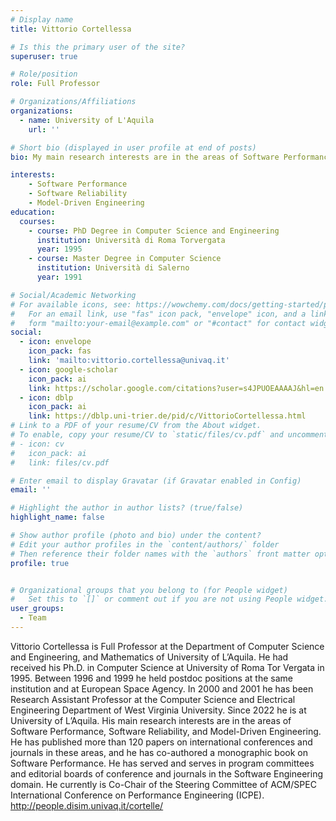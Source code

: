 ```yaml
---
# Display name
title: Vittorio Cortellessa

# Is this the primary user of the site?
superuser: true

# Role/position
role: Full Professor

# Organizations/Affiliations
organizations:
  - name: University of L'Aquila
    url: ''

# Short bio (displayed in user profile at end of posts)
bio: My main research interests are in the areas of Software Performance, Software Reliability, and Model-Driven Engineering.

interests:
    - Software Performance
    - Software Reliability
    - Model-Driven Engineering
education:
  courses:
    - course: PhD Degree in Computer Science and Engineering 
      institution: Università di Roma Torvergata
      year: 1995
    - course: Master Degree in Computer Science 
      institution: Università di Salerno 
      year: 1991

# Social/Academic Networking
# For available icons, see: https://wowchemy.com/docs/getting-started/page-builder/#icons
#   For an email link, use "fas" icon pack, "envelope" icon, and a link in the
#   form "mailto:your-email@example.com" or "#contact" for contact widget.
social:
  - icon: envelope
    icon_pack: fas
    link: 'mailto:vittorio.cortellessa@univaq.it'
  - icon: google-scholar
    icon_pack: ai
    link: https://scholar.google.com/citations?user=s4JPUOEAAAAJ&hl=en
  - icon: dblp
    icon_pack: ai
    link: https://dblp.uni-trier.de/pid/c/VittorioCortellessa.html
# Link to a PDF of your resume/CV from the About widget.
# To enable, copy your resume/CV to `static/files/cv.pdf` and uncomment the lines below.
# - icon: cv
#   icon_pack: ai
#   link: files/cv.pdf

# Enter email to display Gravatar (if Gravatar enabled in Config)
email: ''

# Highlight the author in author lists? (true/false)
highlight_name: false

# Show author profile (photo and bio) under the content?
# Edit your author profiles in the `content/authors/` folder
# Then reference their folder names with the `authors` front matter option above
profile: true


# Organizational groups that you belong to (for People widget)
#   Set this to `[]` or comment out if you are not using People widget.
user_groups:
  - Team
---
```

Vittorio Cortellessa is Full Professor at the Department of Computer Science and Engineering, and Mathematics of University of L’Aquila. He had received his Ph.D. in Computer Science at University of Roma Tor Vergata in 1995. Between 1996 and 1999 he held postdoc positions at the same institution and at European Space Agency. In 2000 and 2001 he has been Research Assistant Professor at the Computer Science and Electrical Engineering Department of West Virginia University. Since 2022 he is at University of L’Aquila. His main research interests are in the areas of Software Performance, Software Reliability, and Model-Driven Engineering. He has published more than 120 papers on international conferences and journals in these areas, and he has co-authored a monographic book on Software Performance. He has served and serves in program committees and editorial boards of conference and journals in the Software Engineering domain. He currently is Co-Chair of the Steering Committee of ACM/SPEC International Conference on Performance Engineering (ICPE).  http://people.disim.univaq.it/cortelle/
